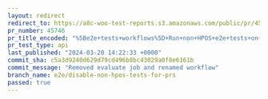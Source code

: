 ```yaml
---
layout: redirect
redirect_to: https://a8c-woo-test-reports.s3.amazonaws.com/public/pr/45746/api/index.html
pr_number: 45746
pr_title_encoded: "%5Be2e+tests+workflows%5D+Run+non+HPOS+e2e+tests+on+push+instead+of+PR"
pr_test_type: api
last_published: "2024-03-20 14:22:33 +0000"
commit_sha: c5a3d9240d629d79cd496b8bc43029a0f8e6161b
commit_message: "Removed evaluate job and renamed workflow"
branch_name: e2e/disable-non-hpos-tests-for-prs
passed: true
---
```

